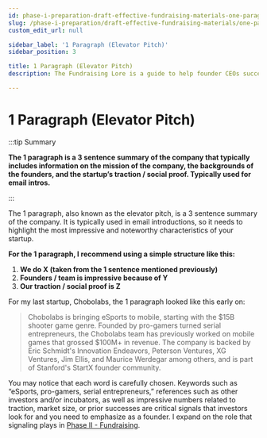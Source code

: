 ```yaml
---
id: phase-i-preparation-draft-effective-fundraising-materials-one-paragraph-elevator-pitch
slug: /phase-i-preparation/draft-effective-fundraising-materials/one-paragraph-elevator-pitch
custom_edit_url: null

sidebar_label: '1 Paragraph (Elevator Pitch)'
sidebar_position: 3

title: 1 Paragraph (Elevator Pitch)
description: The Fundraising Lore is a guide to help founder CEOs successfully raise early-stage VC financing from Silicon Valley investors.

---
```


# 1 Paragraph (Elevator Pitch)

:::tip Summary

**The 1 paragraph is a 3 sentence summary of the company that typically includes information on the mission of the company, the backgrounds of the founders, and the startup’s traction / social proof. Typically used for email intros.**

:::

The 1 paragraph, also known as the elevator pitch, is a 3 sentence summary of the company. It is typically used in email introductions, so it needs to highlight the most impressive and noteworthy characteristics of your startup.

**For the 1 paragraph, I recommend using a simple structure like this:**
 
1.	**We do X (taken from the 1 sentence mentioned previously)**
2.	**Founders / team is impressive because of Y**
3.	**Our traction / social proof is Z**

For my last startup, Chobolabs, the 1 paragraph looked like this early on: 

> Chobolabs is bringing eSports to mobile, starting with the $15B shooter game genre. Founded by pro-gamers turned serial entrepreneurs, the Chobolabs team has previously worked on mobile games that grossed $100M+ in revenue. The company is backed by Eric Schmidt's Innovation Endeavors, Peterson Ventures, XG Ventures, Jim Ellis, and Maurice Werdegar among others, and is part of Stanford's StartX founder community.

You may notice that each word is carefully chosen. Keywords such as “eSports, pro-gamers, serial entrepreneurs,” references such as other investors and/or incubators, as well as impressive numbers related to traction, market size, or prior successes are critical signals that investors look for and you need to emphasize as a founder. I expand on the role that signaling plays in [Phase II - Fundraising](/phase-ii-fundraising).